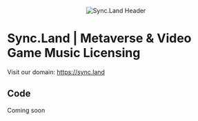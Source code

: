 <p align="center">
  <img src="https://objects-us-east-1.dream.io/website-backup-wsc/Assets/github/2-c17fd7.png" alt="Sync.Land Header">
</p>

# Sync.Land | Metaverse & Video Game Music Licensing
Visit our domain: https://sync.land

## Code

Coming soon
